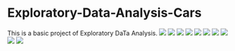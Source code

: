 # Exploratory-Data-Analysis-Cars
This is a basic project of Exploratory DaTa Analysis. 
![](https://github.com/ashvi11/Exploratory-Data-Analysis-Cars/blob/main/README/1.png)
![](https://github.com/ashvi11/Exploratory-Data-Analysis-Cars/blob/main/README/2.png)
![](https://github.com/ashvi11/Exploratory-Data-Analysis-Cars/blob/main/README/3.png)
![](https://github.com/ashvi11/Exploratory-Data-Analysis-Cars/blob/main/README/4.png)
![](https://github.com/ashvi11/Exploratory-Data-Analysis-Cars/blob/main/README/5.png)
![](https://github.com/ashvi11/Exploratory-Data-Analysis-Cars/blob/main/README/6.png)
![](https://github.com/ashvi11/Exploratory-Data-Analysis-Cars/blob/main/README/7.png)
![](https://github.com/ashvi11/Exploratory-Data-Analysis-Cars/blob/main/README/8.png)
![](https://github.com/ashvi11/Exploratory-Data-Analysis-Cars/blob/main/README/9.png)
![](https://github.com/ashvi11/Exploratory-Data-Analysis-Cars/blob/main/README/10.png)




